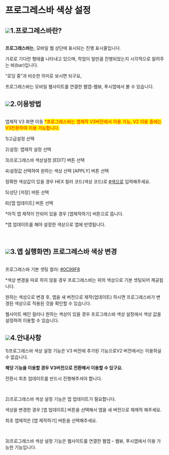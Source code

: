 # 프로그레스바 색상 설정

## ![](https://wp.swing2app.co.kr/wp-content/uploads/2018/09/%EB%8B%A8%EB%9D%BD1-1.png)**1.프로그레스바란?**

<figure><img src="https://wp.swing2app.co.kr/wp-content/uploads/2022/12/%ED%91%9C%EC%8B%9C%EC%A4%84.png" alt=""><figcaption></figcaption></figure>

**프로그레스바는**, 모바일 웹 상단에 표시되는 진행 표시줄입니다.

가로로 기다란 형태를 나타내고 있으며, 작업이 얼만큼 진행되었는지 시각적으로 알려주는 바(bar)입니다.

“로딩 중”과 비슷한 의미로 보시면 되구요,

프로그레스바는 모바일 웹사이트를 연결한 웹앱-웹뷰, 푸시앱에서 볼 수 있습니다.

## ![](https://wp.swing2app.co.kr/wp-content/uploads/2018/09/%EB%8B%A8%EB%9D%BD1-1.png)2.이용방법

<figure><img src="https://wp.swing2app.co.kr/wp-content/uploads/2022/12/%ED%94%84%EB%A1%9C%EA%B7%B8%EB%A0%88%EC%8A%A4%EB%B0%94_886.png" alt=""><figcaption></figcaption></figure>

앱제작 V3 화면 이동 <mark style="color:red;">\*프로그레스바는 앱제작 V3버전에서 이용 가능, V2 이용 중에는 V3전환하여 이용 가능합니다.</mark>

1\)고급설정 선택

2\)설정: 앱제작 설정 선택

3\)프로그레스바 색상설정 \[EDIT] 버튼 선택

4\)설정값 선택하여 원하는 색상 선택 \[APPLY] 버튼 선택

정확한 색상값이 있을 경우 HEX 컬러 코드(색상 코드)로 [#색으로](https://blog.naver.com/PostListByTagName.naver?blogId=swing2app\&encodedTagName=%EC%83%89%EC%9C%BC%EB%A1%9C) 입력해주세요.

5\)상단 \[저장] 버튼 선택

6\)\[앱 업데이트] 버튼 선택

\*아직 앱 제작이 안되어 있을 경우 \[앱제작하기] 버튼으로 뜹니다.

\*앱 업데이트를 해야 설정한 색상으로 앱에 반영됩니다.

​

## ![](https://wp.swing2app.co.kr/wp-content/uploads/2018/09/%EB%8B%A8%EB%9D%BD1-1.png)3.앱 실행화면) 프로그레스바 색상 변경

<figure><img src="https://wp.swing2app.co.kr/wp-content/uploads/2022/12/%ED%94%84%EB%A1%9C%EA%B7%B8%EB%A0%88%EC%8A%A4%EB%B0%942.jpg" alt=""><figcaption></figcaption></figure>

프로그레스바 기본 셋팅 컬러: [#0C99F8](https://blog.naver.com/PostListByTagName.naver?blogId=swing2app\&encodedTagName=0C99F8)

\*색상 변경을 따로 하지 않을 경우 프로그레스바는 위의 색상으로 기본 셋팅되어 제공됩니다.

원하는 색상으로 변경 후, 앱을 새 버전으로 제작(업데이트) 하시면 프로그레스바가 변경된 색상으로 적용된 것을 확인할 수 있습니다.

웹사이트 메인 컬러나 원하는 색상이 있을 경우 프로그레스바 색상 설정에서 색상 값을 설정하여 이용할 수 있습니다.

## ![](https://wp.swing2app.co.kr/wp-content/uploads/2018/09/%EB%8B%A8%EB%9D%BD1-1.png)4.안내사항

1\)프로그레스바 색상 설정 기능은 V3 버전에 추가된 기능으로V2 버전에서는 이용하실 수 없습니다.

**해당 기능을 이용할 경우 V3버전으로 전환해서 이용할 수 있구요.**

전환시 최초 업데이트를 반드시 진행해주셔야 합니다.

​

2\)프로그레스바 색상 설정 기능은 앱 업데이트가 필요합니다.

색상을 변경한 경우 \[앱 업데이트] 버튼을 선택해서 앱을 새 버전으로 재제작 해주세요.

최초 앱제작은 \[앱 제작하기] 버튼을 선택해주세요.

​

3\)프로그레스바 색상 설정 기능은 웹사이트를 연결한 웹앱 – 웹뷰, 푸시앱에서 이용 가능한 기능입니다.
